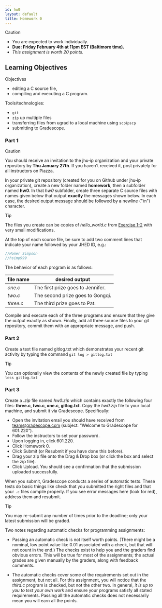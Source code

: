 ```yaml
---
id: hw0
layout: default
title: Homework 0
---
```


<!--
import remarkMath from 'remark-math'
-->

<div class='admonition caution'>
<div class='title'>Caution</div>
<div class='content'>
<ul>
<li>You are expected to work individually.</li>
<li><strong>Due: Friday February 4th at 11pm EST (Baltimore time).</strong></li>
<li><em>This assignment is worth 20 points.</em></li>
</ul>
</div>
</div>

## Learning Objectives
<div class='admonition success'>
<div class='title'>Objectives</div>
<div class='content'>
<ul>
<li>editing a C source file,</li>
<li>compiling and executing a C program.</li>
</ul>
<p>Tools/technologies:</p>
<ul>
<li><code>git</code></li>
<li><code>zip</code> up multiple files</li>
<li>transferring files from ugrad to a local machine using <code>scp</code>/<code>pscp</code></li>
<li>submitting to Gradescope.</li>
</ul>
</div>
</div>

### Part 1
<div class='admonition caution'>
<div class='title'>Caution</div>
<div class='content'>
<p>You should receive an invitation to the jhu-ip organization and your private repository by <strong>Thu January 27th</strong>. If you haven't received it, post privately for all instructors on Piazza.</p>
</div>
</div>

In your private git repository (created for you on Github under jhu-ip organization), create a new folder named **homework**, then a subfolder named **hw0**. In that *hw0* subfolder, create three separate C source files with names given below that output **exactly** the messages shown below. In each case, the desired output message should be followed by a newline ("\n") character.

<div class='admonition tip'>
<div class='title'>Tip</div>
<div class='content'>
<p>The files you create can be copies of <em>hello_world.c</em> from <a href="/docs/exercises/ex1-2">Exercise 1-2</a> with very small modifications.</p>
</div>
</div>

At the top of each source file, be sure to add two comment lines that indicate your name followed by your JHED ID, e.g.:

```c
//Homer Simpson
//hsimp999
```

The behavior of each program is as follows:

file name | desired output
--------- | --------------
*one.c* | The first prize goes to Jennifer.
*two.c* | The second prize goes to Gongqi.
*three.c* | The third prize goes to Pat.

Compile and execute each of the three programs and ensure that they give the output exactly as shown. Finally, add all three source files to your git repository, commit them with an appropriate message, and push.

### Part 2
Create a text file named gitlog.txt which demonstrates your recent git activity by typing the command `git log > gitlog.txt`

<div class='admonition tip'>
<div class='title'>Tip</div>
<div class='content'>
<p>You can optionally view the contents of the newly created file by typing <code>less gitlog.txt</code></p>
</div>
</div>

### Part 3
Create a *.zip* file named *hw0.zip* which contains exactly the following four files: **three.c, two.c, one.c, gitlog.txt**. Copy the *hw0.zip* file to your local machine, and submit it via Gradescope.  Specifically:

* Open the invitation email you should have received from team@gradescope.com (subject: “Welcome to Gradescope for 601.220”).
* Follow the instructors to set your password.
* Upon logging in, click 601.220.
* Click Homework 0.
* Click Submit (or Resubmit if you have done this before).
* Drag your zip file onto the Drag & Drop box (or click the box and select the zip file).
* Click Upload. You should see a confirmation that the submission uploaded successfully.

When you submit, Gradescope conducts a series of automatic tests. These tests do basic things like check that you submitted the right files and that your `.c` files compile properly. If you see error messages here (look for red), address them and resubmit. 

<div class='admonition tip'>
<div class='title'>Tip</div>
<div class='content'>
<p>You may re-submit any number of times prior to the deadline; only your latest submission will be graded.</p>
</div>
</div>

Two notes regarding automatic checks for programming assignments:

* Passing an automatic check is not itself worth points. (There might be a nominal, low point value like 0.01 associated with a check, but that will not count in the end.) The checks exist to help you and the graders find obvious errors. This will be true for most of the assignments; the actual grades are given manually by the graders, along with feedback comments.

* The automatic checks cover some of the requirements set out in the assignment, but not all. For this assignment, you will notice that the *third.c* program is checked, but not the other two. In general, *it is up to you to test your own work* and ensure your programs satisfy all stated requirements. Passing all the automatic checks does not necessarily mean you will earn all the points.


